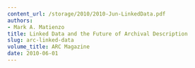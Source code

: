 ```yaml
---
content_url: /storage/2010/2010-Jun-LinkedData.pdf
authors:
- Mark A. Matienzo
title: Linked Data and the Future of Archival Description
slug: arc-linked-data
volume_title: ARC Magazine
date: 2010-06-01
---
```

